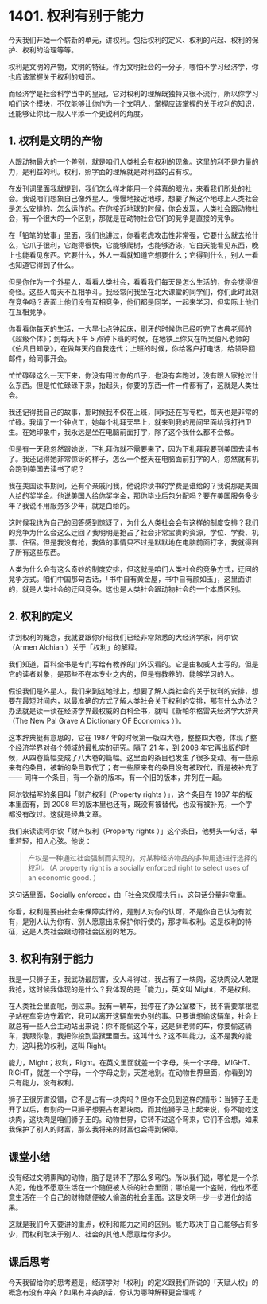 # 1401. 权利有别于能力

今天我们开始一个崭新的单元，讲权利。包括权利的定义、权利的兴起、权利的保护、权利的治理等等。

权利是文明的产物，文明的特征。作为文明社会的一分子，哪怕不学习经济学，你也应该掌握关于权利的知识。

而经济学是社会科学当中的皇冠，它对权利的理解既独特又很不流行，所以你学习咱们这个模块，不仅能够让你作为一个文明人，掌握应该掌握的关于权利的知识，还能够让你比一般人平添一个更锐利的角度。

## 1. 权利是文明的产物

人跟动物最大的一个差别，就是咱们人类社会有权利的现象。这里的利不是力量的力，是利益的利。权利，照字面的理解就是对利益的占有权。

在发刊词里面我就提到，我们怎么样才能用一个纯真的眼光，来看我们所处的社会。我说咱们想象自己像外星人，慢慢地接近地球，想要了解这个地球上人类社会是怎么安排的、怎么运作的。在你接近地球的时候，你会发现，人类社会跟动物社会，有一个很大的一个区别，那就是在动物社会它们的竞争是直接的竞争。

在「铅笔的故事」里面，我们也讲过，你看老虎攻击性非常强，它要什么就去抢什么，它爪子很利，它跑得很快，它能够爬树，也能够游泳，它白天能看见东西，晚上也能看见东西。它要什么，外人一看就知道它想要什么；它得到什么，别人一看也知道它得到了什么。

但是你作为一个外星人，看看人类社会，看看我们每天是怎么生活的，你会觉得很奇怪。这些人每天不互相争斗。我经常问我坐在北大课堂的同学们，你们此时此刻在竞争吗？表面上他们没有互相竞争，他们都是同学，一起来学习，但实际上他们在互相竞争。

 


你看看你每天的生活，一大早七点钟起床，刷牙的时候你已经听完了古典老师的《超级个体》；到每天下午 5 点钟下班的时候，在地铁上你又在听吴伯凡老师的《伯凡日知录》，在做每天的自我迭代；上班的时候，你给客户打电话，给领导回邮件，给同事开会。

忙忙碌碌这么一天下来，你没有用过你的爪子，也没有奔跑过，没有跟人家抢过什么东西。但是忙忙碌碌下来，抬起头，你要的东西一件一件都有了，这就是人类社会。

我还记得我自己的故事，那时候我不仅在上班，同时还在写专栏，每天也是非常的忙碌。我请了一个钟点工，她每个礼拜天早上，就来到我的房间里面给我打扫卫生。在她印象中，我永远是坐在电脑前面打字，除了这个我什么都不会做。

但是有一天我忽然跟她说，下礼拜你就不需要来了，因为下礼拜我要到美国去读书了。我还记得她非常惊讶的样子，怎么一个整天在电脑面前打字的人，忽然就有机会跑到美国去读书了呢？

我在美国读书期间，还有个亲戚问我，他说你读书的学费是谁给的？我说那是美国人给的奖学金。他说美国人给你奖学金，那你毕业后包分配吗？要在美国服务多少年？我说不用服务多少年，就是白给的。

这时候我也为自己的回答感到惊讶了，为什么人类社会会有这样的制度安排？我们的竞争为什么会这么迂回？我明明是抢占了社会非常宝贵的资源，学位、学费、机票、住宿。但是我没有抢，我做的事情只不过是默默地在电脑前面打字，我就得到了所有这些东西。

人类为什么会有这么奇妙的制度安排，但这就是咱们人类社会的竞争方式，迂回的竞争方式。咱们中国那句古话，「书中自有黄金屋，书中自有颜如玉」，这里面讲的，就是人类社会的迂回竞争。这也是人类社会跟动物社会的一个本质区别。

## 2. 权利的定义

讲到权利的概念，我就要跟你介绍我们已经非常熟悉的大经济学家，阿尔钦（Armen Alchian ）关于「权利」的解释。

我们知道，百科全书是专门写给有教养的门外汉看的。它是由权威人士写的，但是它的读者对象，是那些不在本专业之内的，但是有教养的、能够学习的人。

假设我们是外星人，我们来到这地球上，想要了解人类社会的关于权利的安排，想要在最短时间内，以最准确的方式了解人类社会关于权利的安排，那有什么办法？办法就是读一读在经济学界最权威的百科全书，就叫《新帕尔格雷夫经济学大辞典（The New Pal Grave A Dictionary OF Economics ）》。

这本辞典挺有意思的，它在 1987 年的时候第一版四大卷，整整四大卷，体现了整个经济学界对各个领域的最扎实的研究。隔了 21 年，到 2008 年它再出版的时候，从四卷篇幅变成了八大卷的篇幅。这里面的条目也发生了很多变动。有一些原来有的条目，被新的条目取代了；有一些原来有的条目没有被取代，而是被补充了 —— 同样一个条目，有一个新的版本，有一个旧的版本，并列在一起。

阿尔钦描写的条目叫「财产权利（Property rights ）」，这个条目在 1987 年的版本里面有，到 2008 年的版本里也还有，既没有被替代，也没有被补充，一个字都没有改过。这就是经典文章。

我们来读读阿尔钦「财产权利（Property rights ）」这个条目，他劈头一句话，举重若轻，扣人心弦。他说：

> 产权是一种通过社会强制而实现的，对某种经济物品的多种用途进行选择的权利。（A property right is a socially enforced right to select uses of an economic good. ）

这句话里面，Socially enforced，由「社会来保障执行」，这句话分量非常重。

你看，权利是要由社会来保障实行的，是别人对你的认可，不是你自己认为有就有，是别人认为你有、别人愿意出来保护你行使的，那才叫权利。这是权利的特征，这是人类社会跟动物社会区别的地方。

 


## 3. 权利有别于能力

我是一只狮子王，我武功最厉害，没人斗得过，我占有了一块肉，这块肉没人敢跟我抢，这时候我体现的是什么？我体现的是「能力」，英文叫 Might，不是权利。

在人类社会里面呢，倒过来。我有一辆车，我停在了办公室楼下，我不需要拿根棍子站在车旁边守着它，我可以离开这辆车去办别的事。只要谁想偷这辆车，社会上就总有一些人会主动站出来说：你不能偷这个车，这是薛老师的车，你要偷这辆车，我跟你急，我把你投到监狱里面去。这叫什么？这不叫能力，这不是我的能力，这叫我的权利，这叫 Right。

能力，Might；权利，Right。在英文里面就差一个字母，头一个字母。MIGHT、RIGHT，就差一个字母，一个字母之别，天差地别。在动物世界里面，你看到的只有能力，没有权利。

狮子王很厉害没错，它不是占有一块肉吗？但你不会见到这样的情形：当狮子王走开了以后，有别的一只狮子想要占有那块肉，而其他狮子马上起来说，你不能吃这块肉，这块肉是咱们狮子王的。动物世界，它转不过这个弯来，它们不会想，如果我保护了别人的财富，那么我将来的财富也会得到保障。

## 课堂小结

没有经过文明熏陶的动物，脑子是转不了那么多弯的。所以我们说，哪怕是一个杀人犯，他也不愿意生活在一个随便被人杀的社会里面；哪怕是一个盗贼，他也不愿意生活在一个自己的财物随便被人偷盗的社会里面。这是文明一步一步进化的结果。

这就是我们今天要讲的重点，权利和能力之间的区别。能力取决于自己能够占有多少，而权利取决于别人、社会的其他人愿意给你多少。

## 课后思考

今天我留给你的思考题是，经济学对「权利」的定义跟我们所说的「天赋人权」的概念有没有冲突？如果有冲突的话，你认为哪种解释更合理呢？

